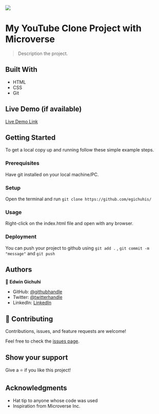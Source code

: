 
![](https://img.shields.io/badge/Microverse-blueviolet)

# My YouTube Clone Project with Microverse

> Description the project.

## Built With

- HTML
- CSS
- Git

## Live Demo (if available)

[Live Demo Link](https://github.com/egichuhis/)

## Getting Started

To get a local copy up and running follow these simple example steps.

### Prerequisites

Have git installed on your local machine/PC.

### Setup

Open the terminal and run `git clone https://github.com/egichuhis/`

### Usage

Right-click on the index.html file and open with any browser.

### Deployment

You can push your project to github using `git add .` , `git commit -m "message"` and `git push`

## Authors

👤 **Edwin Gichuhi**

- GitHub: [@githubhandle](https://github.com//)
- Twitter: [@twitterhandle](https://twitter.com/)
- LinkedIn: [LinkedIn](https://www.linkedin.com/in//)

## 🤝 Contributing

Contributions, issues, and feature requests are welcome!

Feel free to check the [issues page](https://github.com/).

## Show your support

Give a ⭐️ if you like this project!

## Acknowledgments

- Hat tip to anyone whose code was used
- Inspiration from Microverse Inc.
